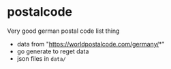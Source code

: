# postalcode

Very good german postal code list thing

- data from "https://worldpostalcode.com/germany/*"
- go generate to reget data
- json files in `data/`
